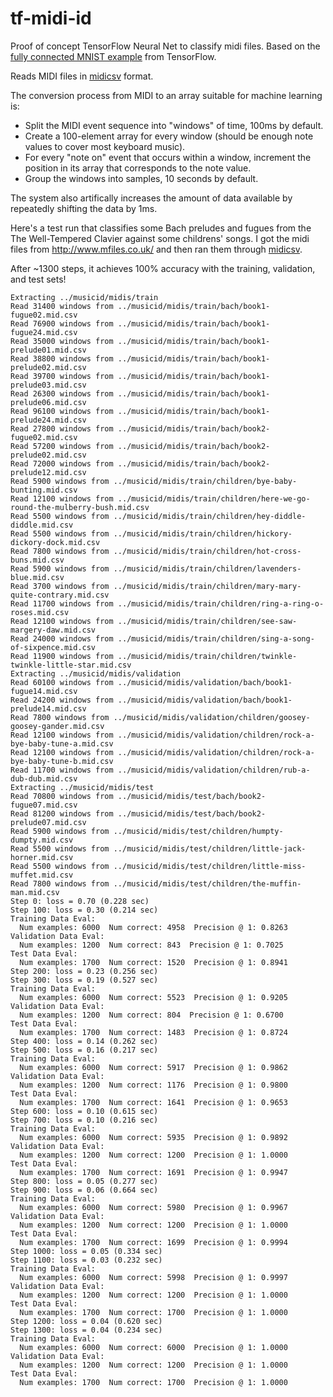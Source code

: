 # tf-midi-id
Proof of concept TensorFlow Neural Net to classify midi files.
Based on the [fully connected MNIST example](https://github.com/tensorflow/tensorflow/blob/r0.8/tensorflow/examples/tutorials/mnist/fully_connected_feed.py) from TensorFlow.

Reads MIDI files in [midicsv](http://www.fourmilab.ch/webtools/midicsv/) format.

The conversion process from MIDI to an array suitable for machine learning is:
* Split the MIDI event sequence into "windows" of time, 100ms by default.
* Create a 100-element array for every window (should be enough note values to cover most keyboard music).
* For every "note on" event that occurs within a window, increment the position in its array that corresponds to the note value.
* Group the windows into samples, 10 seconds by default.

The system also artifically increases the amount of data available by repeatedly shifting the data by 1ms.

Here's a test run that classifies some Bach preludes and fugues from the The Well-Tempered Clavier against some childrens' songs. I got the midi files from http://www.mfiles.co.uk/ and then ran them through [midicsv](http://www.fourmilab.ch/webtools/midicsv/).

After ~1300 steps, it achieves 100% accuracy with the training, validation, and test sets!

```
Extracting ../musicid/midis/train
Read 31400 windows from ../musicid/midis/train/bach/book1-fugue02.mid.csv
Read 76900 windows from ../musicid/midis/train/bach/book1-fugue24.mid.csv
Read 35000 windows from ../musicid/midis/train/bach/book1-prelude01.mid.csv
Read 38800 windows from ../musicid/midis/train/bach/book1-prelude02.mid.csv
Read 39700 windows from ../musicid/midis/train/bach/book1-prelude03.mid.csv
Read 26300 windows from ../musicid/midis/train/bach/book1-prelude06.mid.csv
Read 96100 windows from ../musicid/midis/train/bach/book1-prelude24.mid.csv
Read 27800 windows from ../musicid/midis/train/bach/book2-fugue02.mid.csv
Read 57200 windows from ../musicid/midis/train/bach/book2-prelude02.mid.csv
Read 72000 windows from ../musicid/midis/train/bach/book2-prelude12.mid.csv
Read 5900 windows from ../musicid/midis/train/children/bye-baby-bunting.mid.csv
Read 12100 windows from ../musicid/midis/train/children/here-we-go-round-the-mulberry-bush.mid.csv
Read 5500 windows from ../musicid/midis/train/children/hey-diddle-diddle.mid.csv
Read 5500 windows from ../musicid/midis/train/children/hickory-dickory-dock.mid.csv
Read 7800 windows from ../musicid/midis/train/children/hot-cross-buns.mid.csv
Read 5900 windows from ../musicid/midis/train/children/lavenders-blue.mid.csv
Read 3700 windows from ../musicid/midis/train/children/mary-mary-quite-contrary.mid.csv
Read 11700 windows from ../musicid/midis/train/children/ring-a-ring-o-roses.mid.csv
Read 12100 windows from ../musicid/midis/train/children/see-saw-margery-daw.mid.csv
Read 24000 windows from ../musicid/midis/train/children/sing-a-song-of-sixpence.mid.csv
Read 11900 windows from ../musicid/midis/train/children/twinkle-twinkle-little-star.mid.csv
Extracting ../musicid/midis/validation
Read 60100 windows from ../musicid/midis/validation/bach/book1-fugue14.mid.csv
Read 24200 windows from ../musicid/midis/validation/bach/book1-prelude14.mid.csv
Read 7800 windows from ../musicid/midis/validation/children/goosey-goosey-gander.mid.csv
Read 12100 windows from ../musicid/midis/validation/children/rock-a-bye-baby-tune-a.mid.csv
Read 12100 windows from ../musicid/midis/validation/children/rock-a-bye-baby-tune-b.mid.csv
Read 11700 windows from ../musicid/midis/validation/children/rub-a-dub-dub.mid.csv
Extracting ../musicid/midis/test
Read 70800 windows from ../musicid/midis/test/bach/book2-fugue07.mid.csv
Read 81200 windows from ../musicid/midis/test/bach/book2-prelude07.mid.csv
Read 5900 windows from ../musicid/midis/test/children/humpty-dumpty.mid.csv
Read 5500 windows from ../musicid/midis/test/children/little-jack-horner.mid.csv
Read 5500 windows from ../musicid/midis/test/children/little-miss-muffet.mid.csv
Read 7800 windows from ../musicid/midis/test/children/the-muffin-man.mid.csv
Step 0: loss = 0.70 (0.228 sec)
Step 100: loss = 0.30 (0.214 sec)
Training Data Eval:
  Num examples: 6000  Num correct: 4958  Precision @ 1: 0.8263
Validation Data Eval:
  Num examples: 1200  Num correct: 843  Precision @ 1: 0.7025
Test Data Eval:
  Num examples: 1700  Num correct: 1520  Precision @ 1: 0.8941
Step 200: loss = 0.23 (0.256 sec)
Step 300: loss = 0.19 (0.527 sec)
Training Data Eval:
  Num examples: 6000  Num correct: 5523  Precision @ 1: 0.9205
Validation Data Eval:
  Num examples: 1200  Num correct: 804  Precision @ 1: 0.6700
Test Data Eval:
  Num examples: 1700  Num correct: 1483  Precision @ 1: 0.8724
Step 400: loss = 0.14 (0.262 sec)
Step 500: loss = 0.16 (0.217 sec)
Training Data Eval:
  Num examples: 6000  Num correct: 5917  Precision @ 1: 0.9862
Validation Data Eval:
  Num examples: 1200  Num correct: 1176  Precision @ 1: 0.9800
Test Data Eval:
  Num examples: 1700  Num correct: 1641  Precision @ 1: 0.9653
Step 600: loss = 0.10 (0.615 sec)
Step 700: loss = 0.10 (0.216 sec)
Training Data Eval:
  Num examples: 6000  Num correct: 5935  Precision @ 1: 0.9892
Validation Data Eval:
  Num examples: 1200  Num correct: 1200  Precision @ 1: 1.0000
Test Data Eval:
  Num examples: 1700  Num correct: 1691  Precision @ 1: 0.9947
Step 800: loss = 0.05 (0.277 sec)
Step 900: loss = 0.06 (0.664 sec)
Training Data Eval:
  Num examples: 6000  Num correct: 5980  Precision @ 1: 0.9967
Validation Data Eval:
  Num examples: 1200  Num correct: 1200  Precision @ 1: 1.0000
Test Data Eval:
  Num examples: 1700  Num correct: 1699  Precision @ 1: 0.9994
Step 1000: loss = 0.05 (0.334 sec)
Step 1100: loss = 0.03 (0.232 sec)
Training Data Eval:
  Num examples: 6000  Num correct: 5998  Precision @ 1: 0.9997
Validation Data Eval:
  Num examples: 1200  Num correct: 1200  Precision @ 1: 1.0000
Test Data Eval:
  Num examples: 1700  Num correct: 1700  Precision @ 1: 1.0000
Step 1200: loss = 0.04 (0.620 sec)
Step 1300: loss = 0.04 (0.234 sec)
Training Data Eval:
  Num examples: 6000  Num correct: 6000  Precision @ 1: 1.0000
Validation Data Eval:
  Num examples: 1200  Num correct: 1200  Precision @ 1: 1.0000
Test Data Eval:
  Num examples: 1700  Num correct: 1700  Precision @ 1: 1.0000
```
